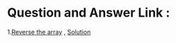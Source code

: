 # Question and Answer Link : 
1.[Reverse the array](https://www.geeksforgeeks.org/write-a-program-to-reverse-an-array-or-string/) , [Solution]()
